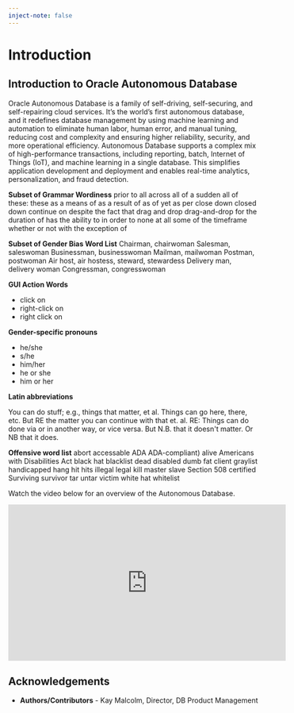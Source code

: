 ```yaml
---
inject-note: false
---
```

# Introduction 

## Introduction to Oracle Autonomous Database

Oracle Autonomous Database is a family of self-driving, self-securing, and self-repairing cloud services. It’s the world’s first autonomous database, and it redefines database management by using machine learning and automation to eliminate human labor, human error, and manual tuning, reducing cost and complexity and ensuring higher reliability, security, and more operational efficiency. Autonomous Database supports a complex mix of high-performance transactions, including reporting, batch, Internet of Things (IoT), and machine learning in a single database. This simplifies application development and deployment and enables real-time analytics, personalization, and fraud detection.

**Subset of Grammar Wordiness**
  prior to
  all across
  all of a sudden
  all of these: these
  as a means of
  as a result of
  as of yet
  as per
  close down
  closed down
  continue on
  despite the fact that
  drag and drop
  drag-and-drop
  for the duration of
  has the ability to
  in order to
  none at all
  some of the
  timeframe
  whether or not
  with the exception of

**Subset of Gender Bias Word List**
Chairman, chairwoman
Salesman, saleswoman
Businessman, businesswoman
Mailman, mailwoman
Postman, postwoman
Air host, air hostess, steward, stewardess
Delivery man, delivery woman
Congressman, congresswoman

**GUI Action Words**
  - click on
  - right-click on
  - right click on

**Gender-specific pronouns**
  - he/she
  - s/he
  - him/her
  - he or she
  - him or her 

**Latin abbreviations**

You can do stuff; e.g., things that matter, et al. Things can go here, there, etc. But RE the matter you can continue with that et. al. RE: Things can do done via or in another way, or vice versa. But N.B. that it doesn't matter. Or NB that it does.

**Offensive word list**
  abort
  accessable
ADA
ADA-compliant)
  alive
  Americans with Disabilities Act
  black hat
  blacklist
  dead
  disabled
  dumb
  fat client
  graylist
  handicapped
  hang
  hit
  hits
  illegal
  legal
  kill
  master
  slave
  Section 508 certified
Surviving
survivor
  tar
  untar
  victim
  white hat
  whitelist

Watch the video below for an overview of the Autonomous Database.

<iframe width="560" height="315" src="https://www.youtube.com/embed/2HsVShulgx8" frameborder="0" allow="accelerometer; autoplay; clipboard-write; encrypted-media; gyroscope; picture-in-picture" allowfullscreen></iframe>


## Acknowledgements

- **Authors/Contributors** - Kay Malcolm, Director, DB Product Management
